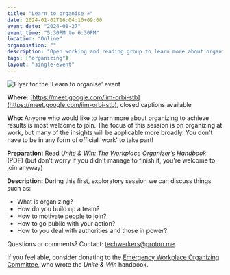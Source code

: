 ```yaml
---
title: "Learn to organise ✊"
date: 2024-01-01T16:04:10+09:00
event_date: "2024-08-27"
event_time: "5:30PM to 6:30PM"
location: "Online"
organisation: ""
description: "Open working and reading group to learn more about organising together"
tags: ["organizing"]
layout: "single-event"
---
```


![Flyer for the 'Learn to organise' event](events/2024-08-27/learn-to-organise-NL.png)

**Where:** [https://meet.google.com/iim-orbi-stb](https://meet.google.com/iim-orbi-stb), closed captions available

**Who:** Anyone who would like to learn more about organizing to achieve results is most welcome to join. The focus of this session is on organizing at work, but many of the insights will be applicable more broadly. You don't have to be in any form of official 'work' to take part!

**Preparation:** Read [_Unite & Win: The Workplace Organizer’s Handbook_](https://qu.ax/OYpY.pdf) (PDF) (but don't worry if you didn't manage to finish it, you're welcome to join anyway)

**Description:** During this first, exploratory session we can discuss things such as:

- What is organizing?
- How do you build up a team?
- How to motivate people to join?
- How to go public with your action?
- How to you deal with authorities and those in power?

Questions or comments? Contact: techwerkers@proton.me.

If you feel able, consider donating to the [Emergency Workplace Organizing Committee](https://workerorganizing.org/donate/), who wrote the _Unite & Win_ handbook.
